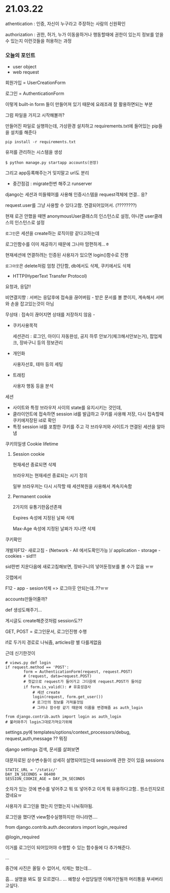 # 21.03.22

athentication : 인증, 자신이 누구라고 주장하는 사람의 신원확인

authorization : 권한, 허가, 누가 이동을하거나 행동할때에 권한이 있는지 정보를 얻을 수 있는지 이런것들을 허용하는 과정



### 오늘의 포인트

* user object
* web request



회원가입 = UserCreationForm

로그인 = AuthenticationForm

이렇게 built-in form 들이 만들어져 있기 때문에 요래조래 잘 활용하면되는 부분



그럼 파일을 가지고 시작해볼까?

만들어진 파일로 실행하는데, 가상환경 설치하고 requirements.txt에 들어있는 pip들을 설치를 해준다

```
pip install -r requirements.txt
```

유저를 관리하는 시스템을 생성

```
$ python manage.py startapp accounts(권장)
```

그리고 app등록해주는거 잊지말고 url도 분리

- 중간점검 : migrate한번 해주고 runserver



django는 세션과 미들웨어를 사용해 인증시스템을 request객체에 연결.. 응?

request.user를 그냥 사용할 수 있다고함. 연결되어있어서. (????????)

현재 로긘 안했을 때엔 anonymousUser클래스의 인스턴스로 설정, 아니면 user클래스의 인스턴스로 설정

`로그인`은 세션을 create하는 로직이랑 같다고하는데

로그인함수를 이미 제공하기 때문에 그나마 맘편하게...ㅎ

현재세션에 연결하려는 인증된 사용자가 있으면 login()함수로 진행

`로그아웃`은 delete처럼 엄청 간단함, db에서도 삭제, 쿠키에서도 삭제

* HTTP(HyperText Transfer Protocol)

요청과, 응답!!

비연결지향 : 서버는 응답후에 접속을 끊어버림 - 받은 문서를 볼 뿐이지, 계속해서 서버와 손을 잡고있는것이 아님

무상태 : 접속이 끊어지면 상태를 저장하지 않음 - 

* 쿠키사용목적

  세션관리 : 로그인, 아이디 자동완성, 공지 하루 안보기(체크해서안보는거), 팝업체크, 장바구니 등의 정보관리

* 개인화

  사용자선호, 테마 등의 세팅

* 트래킹

  사용자 행동 등을 분석

세션

* 사이트와 특정 브라우저 사이의 state를 유지시키는 것인데, 
* 클라이언트에 접속하면 session id를 발급하고 쿠키를 사용해 저장, 다시 접속할때 쿠키에저장된 id로 확인
* 특정 session id를 포함한 쿠키를 주고 각 브라우저와 사이트가 연결된 세션을 알아냄

쿠키의일생 Cookie lifetime

1. Session cookie

   현재세션 종료되면 삭제

   브라우저는 현재세션 종료되는 시기 정의

   일부 브라우저는 다시 시작할 때 세션복원을 사용해서 계속지속함

2. Permanent cookie

   2가지의 유통기한옵션존재

   Expires 속성에 지정된 날짜 삭제

   Max-Age 속성에 지정된 날짜가 지나면 삭제



쿠키확인

개발자F12- 새로고침 - (Network - All 에서도확인가능 )/ application - storage - cookies - sid!!!

sid한번 지운다음에 새로고침해보면, 장바구니의 넣어둔정보를 볼 수가 없음 ㅠㅠ

깃랩에서

F12 - app - sesion삭제 => 로그아웃 안되는데..??ㅠㅠ



accounts만들어줄까?

def 생성도해주기... 

게시글도 create해준것처럼 session도??

GET, POST = 로그인문서, 로그인진행 수행

if로 두가지 경로로 나눠줌, articles랑 별 다를게없음

근데 신기한것이

```
# views.py def login
if request.method == 'POST':
        form = AuthenticationForm(request, request.POST)
        # (request, data=request.POST)
        # 첫값으로 request가 들어가고 그다음에 request.POST가 들어감
        if form.is_valid(): # 유효성검사
            # 세션 create
            login(request, form.get_user())
            # 로그인의 정보를 가져올것임
            # 그러나 함수랑 같기 때문에 이름을 변경해줌 as auth_login 
```

```
from django.contrib.auth import login as auth_login
# 불러와주기 login그대로가져오기위해
```



settings.py에 templates/options/context_processors/debug, request,auth,message ?? 뭐징



django settings 검색, 문서를 살펴보면

대문자로된 상수변수들이 상세히 설명되어있는데 session에 관한 것이 있음 sessions

```
STATIC_URL = '/static/'
DAY_IN_SECONDS = 86400
SESSION_COOKIE_AGE = DAY_IN_SECONDS
```

숫자가 있는 것에 변수를 넣어주고 뭐 또 넣어주고 이게 뭐 유용하다고함.. 뭔소린지모르겠네요ㅠ





사용자가 로그인을 했는지 안했는지 나눠줘야됨.

로그인을 했다면 view함수실행하지만 아니라면....

from django.contrib.auth.decorators import login_required

@login_required 

이거를 로그인이 되어있어야 수행할 수 있는 함수들에 다 추가해준다.

...



중간에 사진은 올릴 수 없어서, 삭제는 했는데...

흠... 설명을 봐도 잘 모르겠다.. ... 왜항상 수업당일엔 이해가안될까 머리통을 부셔버리고싶다.